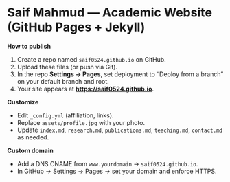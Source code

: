 # Saif Mahmud — Academic Website (GitHub Pages + Jekyll)

**How to publish**
1) Create a repo named `saif0524.github.io` on GitHub.
2) Upload these files (or push via Git).
3) In the repo **Settings → Pages**, set deployment to “Deploy from a branch” on your default branch and root.
4) Your site appears at **https://saif0524.github.io**.

**Customize**
- Edit `_config.yml` (affiliation, links).
- Replace `assets/profile.jpg` with your photo.
- Update `index.md`, `research.md`, `publications.md`, `teaching.md`, `contact.md` as needed.

**Custom domain**
- Add a DNS CNAME from `www.yourdomain` → `saif0524.github.io`.
- In GitHub → Settings → Pages → set your domain and enforce HTTPS.
